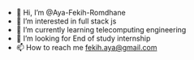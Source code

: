 - 👋 Hi, I’m @Aya-Fekih-Romdhane
- 👀 I’m interested in full stack js
- 🌱 I’m currently learning telecomputing engineering 
- 💞️ I’m looking for End of study internship 
- 📫 How to reach me fekih.aya@gmail.com

<!---
Aya-Fekih-Romdhane/Aya-Fekih-Romdhane is a ✨ special ✨ repository because its `README.md` (this file) appears on your GitHub profile.
You can click the Preview link to take a look at your changes.
--->
